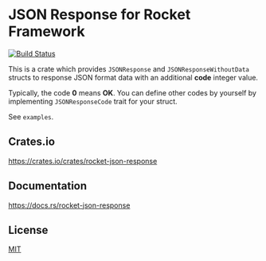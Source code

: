 JSON Response for Rocket Framework
====================

[![Build Status](https://travis-ci.org/magiclen/rocket-json-response.svg?branch=master)](https://travis-ci.org/magiclen/rocket-json-response)

This is a crate which provides `JSONResponse` and `JSONResponseWithoutData` structs to response JSON format data with an additional **code** integer value.

Typically, the code **0** means **OK**. You can define other codes by yourself by implementing `JSONResponseCode` trait for your struct.

See `examples`.

## Crates.io

https://crates.io/crates/rocket-json-response

## Documentation

https://docs.rs/rocket-json-response

## License

[MIT](LICENSE)